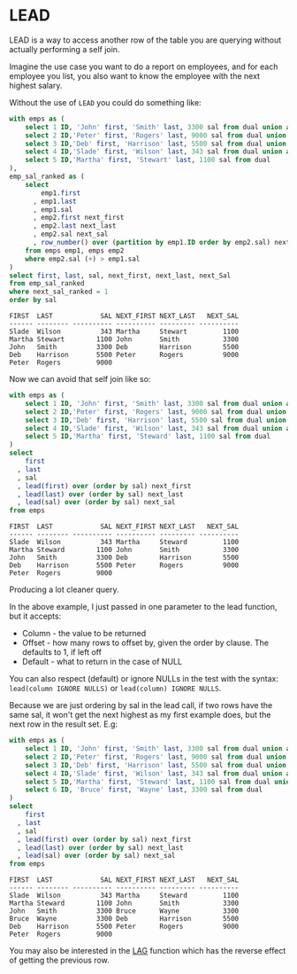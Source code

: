 # LEAD

LEAD is a way to access another row of the table you are querying without actually performing a self join.

Imagine the use case you want to do a report on employees, and for each employee you list, you also want to know the employee with the next highest salary.

Without the use of `LEAD` you could do something like:

```sql
with emps as (
    select 1 ID, 'John' first, 'Smith' last, 3300 sal from dual union all
    select 2 ID,'Peter' first, 'Rogers' last, 9000 sal from dual union all
    select 3 ID,'Deb' first, 'Harrison' last, 5500 sal from dual union all
    select 4 ID,'Slade' first, 'Wilson' last, 343 sal from dual union all
    select 5 ID,'Martha' first, 'Stewart' last, 1100 sal from dual
),
emp_sal_ranked as (
    select
        emp1.first
      , emp1.last
      , emp1.sal
      , emp2.first next_first
      , emp2.last next_last
      , emp2.sal next_sal
      , row_number() over (partition by emp1.ID order by emp2.sal) next_sal_ranked
    from emps emp1, emps emp2
    where emp2.sal (+) > emp1.sal
)
select first, last, sal, next_first, next_last, next_Sal
from emp_sal_ranked
where next_sal_ranked = 1
order by sal
```

```
FIRST  LAST            SAL NEXT_FIRST NEXT_LAST   NEXT_SAL
------ -------- ---------- ---------- --------- ----------
Slade  Wilson          343 Martha     Stewart         1100
Martha Stewart        1100 John       Smith           3300
John   Smith          3300 Deb        Harrison        5500
Deb    Harrison       5500 Peter      Rogers          9000
Peter  Rogers         9000
```

Now we can avoid that self join like so:

```sql
with emps as (
    select 1 ID, 'John' first, 'Smith' last, 3300 sal from dual union all
    select 2 ID,'Peter' first, 'Rogers' last, 9000 sal from dual union all
    select 3 ID,'Deb' first, 'Harrison' last, 5500 sal from dual union all
    select 4 ID,'Slade' first, 'Wilson' last, 343 sal from dual union all
    select 5 ID,'Martha' first, 'Steward' last, 1100 sal from dual
)
select
    first
  , last
  , sal
  , lead(first) over (order by sal) next_first
  , lead(last) over (order by sal) next_last
  , lead(sal) over (order by sal) next_sal
from emps
```
```
FIRST  LAST            SAL NEXT_FIRST NEXT_LAST   NEXT_SAL
------ -------- ---------- ---------- --------- ----------
Slade  Wilson          343 Martha     Steward         1100
Martha Steward        1100 John       Smith           3300
John   Smith          3300 Deb        Harrison        5500
Deb    Harrison       5500 Peter      Rogers          9000
Peter  Rogers         9000
```
Producing a lot cleaner query.

In the above example, I just passed in one parameter to the lead function, but it accepts:

* Column - the value to be returned
* Offset - how many rows to offset by, given the order by clause. The defaults to 1, if left off
* Default - what to return in the case of NULL

You can also respect (default) or ignore NULLs in the test with the syntax: `lead(column IGNORE NULLS)` or `lead(column) IGNORE NULLS`.

Because we are just ordering by sal in the lead call, if two rows have the same sal, it won't get the next highest as my first example does, but the next row in the result set. E.g:

```sql
with emps as (
    select 1 ID, 'John' first, 'Smith' last, 3300 sal from dual union all
    select 2 ID,'Peter' first, 'Rogers' last, 9000 sal from dual union all
    select 3 ID,'Deb' first, 'Harrison' last, 5500 sal from dual union all
    select 4 ID,'Slade' first, 'Wilson' last, 343 sal from dual union all
    select 5 ID,'Martha' first, 'Steward' last, 1100 sal from dual union all
    select 6 ID, 'Bruce' first, 'Wayne' last, 3300 sal from dual
)
select
    first
  , last
  , sal
  , lead(first) over (order by sal) next_first
  , lead(last) over (order by sal) next_last
  , lead(sal) over (order by sal) next_sal
from emps
```
```
FIRST  LAST            SAL NEXT_FIRST NEXT_LAST   NEXT_SAL
------ -------- ---------- ---------- --------- ----------
Slade  Wilson          343 Martha     Steward         1100
Martha Steward        1100 John       Smith           3300
John   Smith          3300 Bruce      Wayne           3300
Bruce  Wayne          3300 Deb        Harrison        5500
Deb    Harrison       5500 Peter      Rogers          9000
Peter  Rogers         9000
```

You may also be interested in the [LAG](LAG.md) function which has the reverse effect of getting the previous row.
